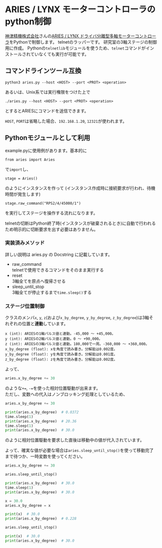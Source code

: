 # ARIES / LYNX モーターコントローラのpython制御
[神津精機株式会社](https://www.kohzu.co.jp/i/)さんの[ARIES / LYNX ドライバ分離型多軸モーターコントローラ](https://www.kohzu.co.jp/products/control-electronics/motor-controller-kosmos/aries-lynx/)をPythonで制御します。
telnetのラッパーです。
研究室の3軸ステージの制御用に作成。
Pythonの`telnetlib`モジュールを使うため、`telnet`コマンドがインストールされていなくても実行が可能です。


## コマンドラインツール互換
```
python3 aries.py --host <HOST> --port <PROT> <operation>
```
あるいは、Unix系では実行権限をつけた上で
```
./aries.py --host <HOST> --port <PROT> <operation>
```
とするとARIESにコマンドを送信できます。

`HOST`, `PORT`は省略した場合、`192.168.1.20`, `12321`が使われます。


## Pythonモジュールとして利用
example.pyに使用例があります。基本的に
```
from aries import Aries
```
で`import`し、
```
stage = Aries()
```
のようにインスタンスを作って (インスタンス作成時に接続要求が行われ、待機時間が発生します)
```
stage.raw_command("RPS2/4/45000/1")
```
を実行してステージを操作する流れになります。

telnetの切断はPython終了時(インスタンスが破棄されるとき)に自動で行われるため明示的に切断要求を出す必要はありません。


### 実装済みメソッド
詳しい説明は aries.py の Docstring に記載しています。

- raw_command  
    telnetで使用できるコマンドをそのまま実行する
- reset  
    3軸全てを原点へ復帰させる
- sleep_until_stop  
    3軸全てが停止するまで`time.sleep()`する


### ステージ位置制御
クラスのメンバ`x`, `y`, `z`(および`x_by_degree`, `y_by_degree`, `z_by_degree`)は3軸それぞれの位置と**連動**しています。
```
x (int): ARIESの1軸パルス値と連動。-45,000 〜 +45,000。
y (int): ARIESの2軸パルス値と連動。0 〜 +90,000。
z (int): ARIESの3軸パルス値と連動。180,000で一周。-360,000 〜 +360,000。
x_by_degree (float): xを角度で読み書き。分解能は0.002度。
y_by_degree (float): yを角度で読み書き。分解能は0.001度。
z_by_degree (float): zを角度で読み書き。分解能は0.002度。
```
よって、
```python
aries.x_by_degree += 30
```
のような`+=`, `-=`を使った相対位置駆動が出来ます。  
ただし、変数への代入はノンブロッキング処理としているため、
```python
aries.x_by_degree += 30

print(aries.x_by_degree)  # 0.0372
time.sleep(1)
print(aries.x_by_degree)  # 20.36
time.sleep(1)
print(aries.x_by_degree)  # 30.0
```
のように相対位置駆動を要求した直後は移動中の値が代入されています。

よって、確実な値が必要な場合は`aries.sleep_until_stop()`を使って移動完了まで待つか、一時変数を使ってください。
```python
aries.x_by_degree += 30

aries.sleep_until_stop()

print(aries.x_by_degree)  # 30.0
time.sleep(1)
print(aries.x_by_degree)  # 30.0
```
```python
x = 30.0
aries.x_by_degree = x

print(x)  # 30.0
print(aries.x_by_degree)  # 0.228

aries.sleep_until_stop()

print(x)  # 30.0
print(aries.x_by_degree)  # 30.0
```
